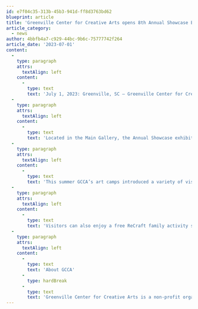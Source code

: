 ```yaml
---
id: e7f04c35-313b-45b3-941d-ff8d3763bd62
blueprint: article
title: 'Greenville Center for Creative Arts opens 8th Annual Showcase Exhibition on First Friday, August 4th'
article_category:
  - news
author: 4bbfb4a7-c929-44bc-9b6c-75777742f264
article_date: '2023-07-01'
content:
  -
    type: paragraph
    attrs:
      textAlign: left
    content:
      -
        type: text
        text: 'July 1, 2023: Greenville, SC – Greenville Center for Creative Arts (GCCA) will hold its eighth Annual Showcase on Friday, August 4th, from 6 - 9 pm at 101 Abney St. in the Village of West Greenville. Presented by First Citizens Bank, the Annual Showcase is GCCA’s premiere event for artists and art lovers of all ages, featuring a new Main Gallery exhibition with works from more than 120 local artists & current Brandon Fellows, a special exhibition of youth artwork created during GCCA’s Summer Art Camps, live artist demos promoting classes for the Fall Art School, visits with 25 in-house studio artists, and much more.'
  -
    type: paragraph
    attrs:
      textAlign: left
    content:
      -
        type: text
        text: 'Located in the Main Gallery, the Annual Showcase exhibition highlights over 100 GCCA members each year whose work embodies the talent and diversity of GCCA’s vibrant visual arts community. From contemporary paintings to functional ceramics and everything in between, there is something for everyone at the Annual Showcase exhibition. The 2022-2023 Brandon Fellowship exhibition will also be on display showcasing work by emerging artists Orlando Corona, Faith Hudgens, and RaAmen Stallings. In addition, after a competitive selection process, GCCA will announce three new Brandon Fellows for the upcoming 2023-2024 program year.'
  -
    type: paragraph
    attrs:
      textAlign: left
    content:
      -
        type: text
        text: 'This summer GCCA’s art camps introduced a variety of visual art mediums to over 150 campers. To culminate all the hard work completed by instructors and campers, the Summer Art Camp Showcase presents a collection of various artworks from campers ages 5-12 years old.'
  -
    type: paragraph
    attrs:
      textAlign: left
    content:
      -
        type: text
        text: 'Visitors can also enjoy a free ReCraft family activity supported by AFL Global, new Loft Gallery exhibition by studio artist Tania Ro, and the Greenville County Schools Winners Show will still be on display in the Community Gallery. During the event you can also meet our newest team member, Program Director, Javy Pagan. After First Friday, the Annual Showcase exhibition in the Main Gallery will be open to visitors through Sept. 28 on Tuesdays through Fridays from 9 am - 5 pm and Saturdays 11 am – 3 pm. Admission is free and open to the public. For more information, call GCCA at 864-735-3948 or visit www.artcentergreenville.org.'
  -
    type: paragraph
    attrs:
      textAlign: left
    content:
      -
        type: text
        text: 'About GCCA'
      -
        type: hardBreak
      -
        type: text
        text: 'Greenville Center for Creative Arts is a non-profit organization that aims to enrich the cultural fabric of the community through visual arts promotion, education, and inspiration. For more information, visit www.artcentergreenville.org, call 864-735-3948, or check out GCCA on Facebook (Greenville Center for Creative Arts) & Instagram (@artcentergvl).'
---
```

